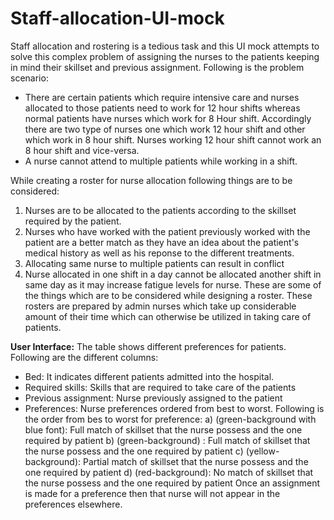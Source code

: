 # Staff-allocation-UI-mock
Staff allocation and rostering is a tedious task and this UI mock attempts to solve this complex problem of assigning the nurses to the patients
keeping in mind their skillset and previous assignment.
Following is the problem scenario:
* There are certain patients which require intensive care and nurses allocated to those patients need to work for 12 hour shifts whereas normal patients have nurses which work for 8 Hour shift. Accordingly there are two type of nurses one which work 12 hour shift and other which work in 8 hour shift. Nurses working 12 hour shift cannot work an 8 hour shift and vice-versa.
* A nurse cannot attend to multiple patients while working in a shift.

While creating a roster for nurse allocation following things are to be considered:
1. Nurses are to be allocated to the patients according to the skillset required by the patient. 
2. Nurses who have worked with the patient previously worked with the patient are a better match as they have an idea about the patient's medical history as well as his reponse to the different treatments.
3. Allocating same nurse to multiple patients can result in conflict 
4. Nurse allocated in one shift in a day cannot be allocated another shift in same day as it may increase fatigue levels for nurse.
These are some of the things which are to be considered while designing a roster. These rosters are prepared by admin nurses which take up considerable amount of their time which can otherwise be utilized in taking care of patients.

**User Interface:**
The table shows different preferences for patients. Following are the different columns:
* Bed: It indicates different patients admitted into the hospital.
* Required skills: Skills that are required to take care of the patients
* Previous assignment: Nurse previously assigned to the patient
* Preferences: Nurse preferences ordered from best to worst. Following is the order from bes to worst for preference:
a) (green-background with blue font): Full match of skillset that the nurse possess and the one required by patient
b) (green-background) : Full match of skillset that the nurse possess and the one required by patient
c) (yellow-background): Partial match of skillset that the nurse possess and the one required by patient
d) (red-background): No match of skillset that the nurse possess and the one required by patient
Once an assignment is made for a preference then that nurse will not appear in the preferences elsewhere.



